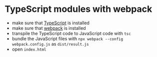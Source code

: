 # TypeScript modules with webpack

* make sure that [TypeScript](https://www.typescriptlang.org) is installed
* make sure that [webpack](https://webpack.js.org) is installed
* transpile the TypeScript code to JavaScript code with `tsc`
* bundle the JavaScript files with `npx webpack --config webpack.config.js` as `dist/result.js`
* open `index.html`

